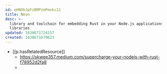 ```yaml
---
id: eHNOkJpFzBMPzmPmxkc11
title: Neon
desc: >-
  library and toolchain for embedding Rust in your Node.js applications and
  libraries
updated: 1638671724157
created: 1638671679623
---
```




- [[p.hasRelatedResource]]
  - https://skwee357.medium.com/supercharge-your-nodejs-with-rust-f78952d2fa8
  - 
